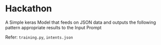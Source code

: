 # Hackathon
A Simple keras Model that feeds on JSON data and outputs the following pattern appropriate results to the Input Prompt 


Refer: ```training.py```, ```intents.json```
